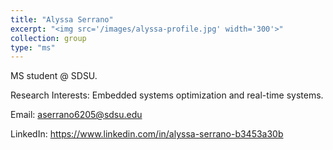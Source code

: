 ```yaml
---
title: "Alyssa Serrano"
excerpt: "<img src='/images/alyssa-profile.jpg' width='300'>"
collection: group
type: "ms"
---
```


MS student @ SDSU.

Research Interests: Embedded systems optimization and real-time systems.

Email: aserrano6205@sdsu.edu

LinkedIn: https://www.linkedin.com/in/alyssa-serrano-b3453a30b
